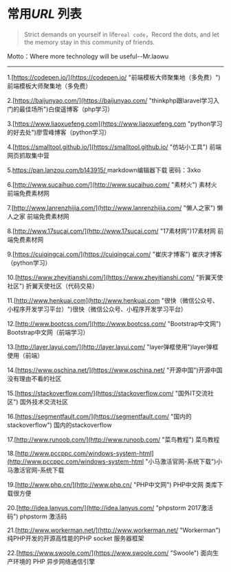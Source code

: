 # 常用*URL* 列表 
<blockquote class="danger"><p>Strict demands on yourself in life<code>real code</code>，Record the dots, and let the memory stay in this community of friends.</p>
</blockquote>
Motto：Where more technology will be useful--Mr.laowu

----------

1.[https://codepen.io/](https://codepen.io/ "前端模板大师聚集地（多免费）")  前端模板大师聚集地（多免费）

2.[https://baijunyao.com/](https://baijunyao.com/ "thinkphp跟laravel学习入门的最佳场所")白俊遥博客（php学习）  

3.[https://www.liaoxuefeng.com](https://www.liaoxuefeng.com "python学习的好去处")廖雪峰博客（python学习） 

4.[https://smalltool.github.io/](https://smalltool.github.io/ "仿站小工具")  前端网页抓取集中营

5.[https://pan.lanzou.com/b143915/ ](https://pan.lanzou.com/b143915/  "markdown编辑器下载")  markdown编辑器下载  密码：3xko

6.[http://www.sucaihuo.com/](http://www.sucaihuo.com/ "素材火")  素材火  前端免费素材网

7.[http://www.lanrenzhijia.com/](http://www.lanrenzhijia.com/ "懒人之家") 懒人之家  前端免费素材网

8.[http://www.17sucai.com/](http://www.17sucai.com/ "17素材网")17素材网  前端免费素材网

9.[https://cuiqingcai.com/](https://cuiqingcai.com/ "崔庆才博客") 崔庆才博客（python学习）

10.[https://www.zheyitianshi.com/](https://www.zheyitianshi.com/ "折翼天使社区") 折翼天使社区（代码交易）

11.[http://www.henkuai.com](http://www.henkuai.com "很快（微信公众号、小程序开发学习平台）")很快（微信公众号、小程序开发学习平台）

12.[http://www.bootcss.com/](http://www.bootcss.com/ "Bootstrap中文网") Bootstrap中文网（前端学习）

13.[http://layer.layui.com/](http://layer.layui.com/ "layer弹框使用")layer弹框使用（前端）

14.[https://www.oschina.net/](https://www.oschina.net/ "开源中国")开源中国  没有理由不看的社区

15.[https://stackoverflow.com/](https://stackoverflow.com/ "国外IT交流社区") 国外技术交流社区

16.[https://segmentfault.com/](https://segmentfault.com/ "国内的stackoverflow") 国内的stackoverflow

17.[http://www.runoob.com/](http://www.runoob.com/ "菜鸟教程") 菜鸟教程

18.[http://www.pccppc.com/windows-system-html](http://www.pccppc.com/windows-system-html "小马激活官网-系统下载")小马激活官网-系统下载

19.[http://www.php.cn/](http://www.php.cn/ "PHP中文网") PHP中文网 类库下载很方便

20.[http://idea.lanyus.com/](http://idea.lanyus.com/ "phpstorm 2017激活码") phpstorm 激活码

21.[http://www.workerman.net/](http://www.workerman.net/ "Workerman")纯PHP开发的开源高性能的PHP socket 服务器框架

22.[https://www.swoole.com/](https://www.swoole.com/ "Swoole") 面向生产环境的 PHP 异步网络通信引擎